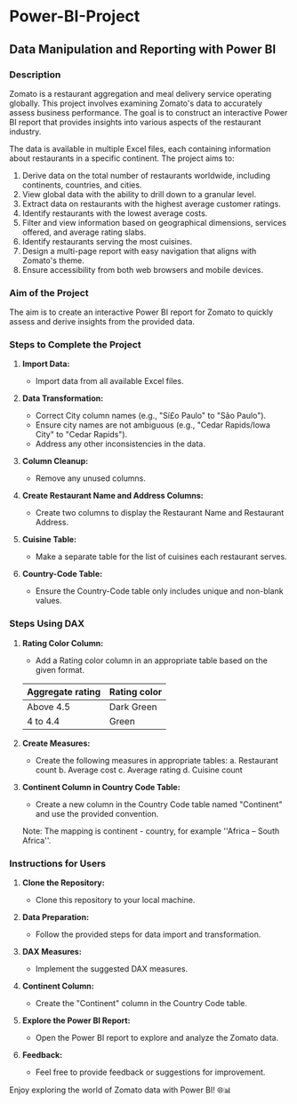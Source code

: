 # Power-BI-Project

## Data Manipulation and Reporting with Power BI

### Description

Zomato is a restaurant aggregation and meal delivery service operating globally. This project involves examining Zomato's data to accurately assess business performance. The goal is to construct an interactive Power BI report that provides insights into various aspects of the restaurant industry.

The data is available in multiple Excel files, each containing information about restaurants in a specific continent. The project aims to:

1. Derive data on the total number of restaurants worldwide, including continents, countries, and cities.
2. View global data with the ability to drill down to a granular level.
3. Extract data on restaurants with the highest average customer ratings.
4. Identify restaurants with the lowest average costs.
5. Filter and view information based on geographical dimensions, services offered, and average rating slabs.
6. Identify restaurants serving the most cuisines.
7. Design a multi-page report with easy navigation that aligns with Zomato's theme.
8. Ensure accessibility from both web browsers and mobile devices.

### Aim of the Project

The aim is to create an interactive Power BI report for Zomato to quickly assess and derive insights from the provided data.

### Steps to Complete the Project

1. **Import Data:**
   - Import data from all available Excel files.

2. **Data Transformation:**
   - Correct City column names (e.g., "Sí£o Paulo" to "São Paulo").
   - Ensure city names are not ambiguous (e.g., "Cedar Rapids/Iowa City" to "Cedar Rapids").
   - Address any other inconsistencies in the data.

3. **Column Cleanup:**
   - Remove any unused columns.

4. **Create Restaurant Name and Address Columns:**
   - Create two columns to display the Restaurant Name and Restaurant Address.

5. **Cuisine Table:**
   - Make a separate table for the list of cuisines each restaurant serves.

6. **Country-Code Table:**
   - Ensure the Country-Code table only includes unique and non-blank values.

### Steps Using DAX

1. **Rating Color Column:**
   - Add a Rating color column in an appropriate table based on the given format.

   | Aggregate rating | Rating color  |
   |------------------|---------------|
   | Above 4.5        | Dark Green    |
   | 4 to 4.4         | Green         |

2. **Create Measures:**
   - Create the following measures in appropriate tables:
      a. Restaurant count
      b. Average cost
      c. Average rating
      d. Cuisine count

3. **Continent Column in Country Code Table:**
   - Create a new column in the Country Code table named "Continent" and use the provided convention.

   Note: The mapping is continent - country, for example ''Africa – South Africa''.

### Instructions for Users

1. **Clone the Repository:**
   - Clone this repository to your local machine.

2. **Data Preparation:**
   - Follow the provided steps for data import and transformation.

3. **DAX Measures:**
   - Implement the suggested DAX measures.

4. **Continent Column:**
   - Create the "Continent" column in the Country Code table.

5. **Explore the Power BI Report:**
   - Open the Power BI report to explore and analyze the Zomato data.

6. **Feedback:**
   - Feel free to provide feedback or suggestions for improvement.

Enjoy exploring the world of Zomato data with Power BI! 🌐📊
